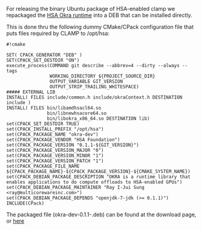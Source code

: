 For releasing the binary Ubuntu package of HSA-enabled clamp we repackaged the [HSA Okra runtime](https://github.com/HSAFoundation/Okra-Interface-to-HSA-Device) into a DEB that can be installed directly.

This is done thru the following dummy CMake/CPack configuration file that puts files required by CLAMP to /opt/hsa:


```
#!cmake

SET( CPACK_GENERATOR "DEB" )
SET(CPACK_SET_DESTDIR "ON") 
execute_process(COMMAND git describe --abbrev=4 --dirty --always --tags
                WORKING_DIRECTORY ${PROJECT_SOURCE_DIR}
                OUTPUT_VARIABLE GIT_VERSION
                OUTPUT_STRIP_TRAILING_WHITESPACE)
##### EXTERNAL LIB
INSTALL( FILES include/common.h include/okraContext.h DESTINATION include )
INSTALL( FILES bin/libamdhsacl64.so
               bin/libnewhsacore64.so
               bin/libokra_x86_64.so DESTINATION lib)
set(CPACK_SET_DESTDIR TRUE)
set(CPACK_INSTALL_PREFIX "/opt/hsa")
set(CPACK_PACKAGE_NAME "okra-dev")
set(CPACK_PACKAGE_VENDOR "HSA Foundation")
set(CPACK_PACKAGE_VERSION "0.1.1-${GIT_VERSION}")
set(CPACK_PACKAGE_VERSION_MAJOR "0")
set(CPACK_PACKAGE_VERSION_MINOR "1")
set(CPACK_PACKAGE_VERSION_PATCH "1")
set(CPACK_PACKAGE_FILE_NAME ${CPACK_PACKAGE_NAME}-${CPACK_PACKAGE_VERSION}-${CMAKE_SYSTEM_NAME})
set(CPACK_DEBIAN_PACKAGE_DESCRIPTION "OKRA is a runtime library that enables applications to do compute offloads to HSA-enabled GPUs")
set(CPACK_DEBIAN_PACKAGE_MAINTAINER "Ray I-Jui Sung <ray@multicorewareinc.com>")
set(CPACK_DEBIAN_PACKAGE_DEPENDS "openjdk-7-jdk (>= 0.1.1)")
INCLUDE(CPack)
```

The packaged file (okra-dev-0.1.1-<git version>.deb) can be found at the download page, or [here](https://bitbucket.org/multicoreware/cppamp-driver-ng/downloads/okra-dev-0.1.1-4e62-Linux.deb)